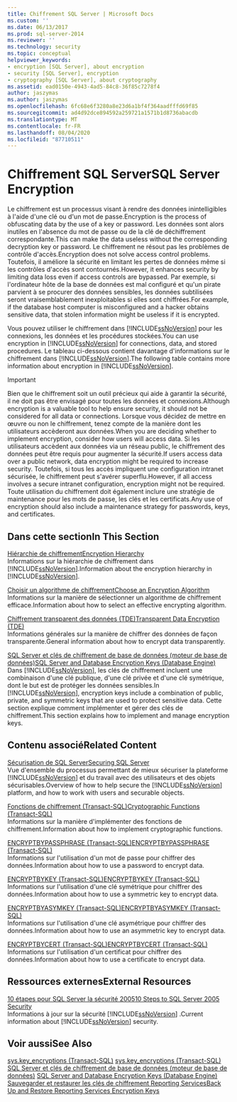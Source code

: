 ```yaml
---
title: Chiffrement SQL Server | Microsoft Docs
ms.custom: ''
ms.date: 06/13/2017
ms.prod: sql-server-2014
ms.reviewer: ''
ms.technology: security
ms.topic: conceptual
helpviewer_keywords:
- encryption [SQL Server], about encryption
- security [SQL Server], encryption
- cryptography [SQL Server], about cryptography
ms.assetid: ead0150e-4943-4ad5-84c8-36f85c7278f4
author: jaszymas
ms.author: jaszymas
ms.openlocfilehash: 6fc68e6f3280a8e23d6a1bf4f364aadfffd69f85
ms.sourcegitcommit: ad4d92dce894592a259721a1571b1d8736abacdb
ms.translationtype: MT
ms.contentlocale: fr-FR
ms.lasthandoff: 08/04/2020
ms.locfileid: "87710511"
---
```

# <a name="sql-server-encryption"></a><span data-ttu-id="ecbe9-102">Chiffrement SQL Server</span><span class="sxs-lookup"><span data-stu-id="ecbe9-102">SQL Server Encryption</span></span>
  <span data-ttu-id="ecbe9-103">Le chiffrement est un processus visant à rendre des données inintelligibles à l'aide d'une clé ou d'un mot de passe.</span><span class="sxs-lookup"><span data-stu-id="ecbe9-103">Encryption is the process of obfuscating data by the use of a key or password.</span></span> <span data-ttu-id="ecbe9-104">Les données sont alors inutiles en l'absence du mot de passe ou de la clé de déchiffrement correspondante.</span><span class="sxs-lookup"><span data-stu-id="ecbe9-104">This can make the data useless without the corresponding decryption key or password.</span></span> <span data-ttu-id="ecbe9-105">Le chiffrement ne résout pas les problèmes de contrôle d'accès.</span><span class="sxs-lookup"><span data-stu-id="ecbe9-105">Encryption does not solve access control problems.</span></span> <span data-ttu-id="ecbe9-106">Toutefois, il améliore la sécurité en limitant les pertes de données même si les contrôles d'accès sont contournés.</span><span class="sxs-lookup"><span data-stu-id="ecbe9-106">However, it enhances security by limiting data loss even if access controls are bypassed.</span></span> <span data-ttu-id="ecbe9-107">Par exemple, si l'ordinateur hôte de la base de données est mal configuré et qu'un pirate parvient à se procurer des données sensibles, les données subtilisées seront vraisemblablement inexploitables si elles sont chiffrées.</span><span class="sxs-lookup"><span data-stu-id="ecbe9-107">For example, if the database host computer is misconfigured and a hacker obtains sensitive data, that stolen information might be useless if it is encrypted.</span></span>  
  
 <span data-ttu-id="ecbe9-108">Vous pouvez utiliser le chiffrement dans [!INCLUDE[ssNoVersion](../../../includes/ssnoversion-md.md)] pour les connexions, les données et les procédures stockées.</span><span class="sxs-lookup"><span data-stu-id="ecbe9-108">You can use encryption in [!INCLUDE[ssNoVersion](../../../includes/ssnoversion-md.md)] for connections, data, and stored procedures.</span></span> <span data-ttu-id="ecbe9-109">Le tableau ci-dessous contient davantage d'informations sur le chiffrement dans [!INCLUDE[ssNoVersion](../../../includes/ssnoversion-md.md)].</span><span class="sxs-lookup"><span data-stu-id="ecbe9-109">The following table contains more information about encryption in [!INCLUDE[ssNoVersion](../../../includes/ssnoversion-md.md)].</span></span>  
  
> [!IMPORTANT]  
>  <span data-ttu-id="ecbe9-110">Bien que le chiffrement soit un outil précieux qui aide à garantir la sécurité, il ne doit pas être envisagé pour toutes les données et connexions.</span><span class="sxs-lookup"><span data-stu-id="ecbe9-110">Although encryption is a valuable tool to help ensure security, it should not be considered for all data or connections.</span></span> <span data-ttu-id="ecbe9-111">Lorsque vous décidez de mettre en œuvre ou non le chiffrement, tenez compte de la manière dont les utilisateurs accèderont aux données.</span><span class="sxs-lookup"><span data-stu-id="ecbe9-111">When you are deciding whether to implement encryption, consider how users will access data.</span></span> <span data-ttu-id="ecbe9-112">Si les utilisateurs accèdent aux données via un réseau public, le chiffrement des données peut être requis pour augmenter la sécurité.</span><span class="sxs-lookup"><span data-stu-id="ecbe9-112">If users access data over a public network, data encryption might be required to increase security.</span></span> <span data-ttu-id="ecbe9-113">Toutefois, si tous les accès impliquent une configuration intranet sécurisée, le chiffrement peut s'avérer superflu.</span><span class="sxs-lookup"><span data-stu-id="ecbe9-113">However, if all access involves a secure intranet configuration, encryption might not be required.</span></span> <span data-ttu-id="ecbe9-114">Toute utilisation du chiffrement doit également inclure une stratégie de maintenance pour les mots de passe, les clés et les certificats.</span><span class="sxs-lookup"><span data-stu-id="ecbe9-114">Any use of encryption should also include a maintenance strategy for passwords, keys, and certificates.</span></span>  
  
## <a name="in-this-section"></a><span data-ttu-id="ecbe9-115">Dans cette section</span><span class="sxs-lookup"><span data-stu-id="ecbe9-115">In This Section</span></span>  
 [<span data-ttu-id="ecbe9-116">Hiérarchie de chiffrement</span><span class="sxs-lookup"><span data-stu-id="ecbe9-116">Encryption Hierarchy</span></span>](encryption-hierarchy.md)  
 <span data-ttu-id="ecbe9-117">Informations sur la hiérarchie de chiffrement dans [!INCLUDE[ssNoVersion](../../../includes/ssnoversion-md.md)].</span><span class="sxs-lookup"><span data-stu-id="ecbe9-117">Information about the encryption hierarchy in [!INCLUDE[ssNoVersion](../../../includes/ssnoversion-md.md)].</span></span>  
  
 [<span data-ttu-id="ecbe9-118">Choisir un algorithme de chiffrement</span><span class="sxs-lookup"><span data-stu-id="ecbe9-118">Choose an Encryption Algorithm</span></span>](choose-an-encryption-algorithm.md)  
 <span data-ttu-id="ecbe9-119">Informations sur la manière de sélectionner un algorithme de chiffrement efficace.</span><span class="sxs-lookup"><span data-stu-id="ecbe9-119">Information about how to select an effective encrypting algorithm.</span></span>  
  
 [<span data-ttu-id="ecbe9-120">Chiffrement transparent des données &#40;TDE&#41;</span><span class="sxs-lookup"><span data-stu-id="ecbe9-120">Transparent Data Encryption &#40;TDE&#41;</span></span>](transparent-data-encryption.md)  
 <span data-ttu-id="ecbe9-121">Informations générales sur la manière de chiffrer des données de façon transparente.</span><span class="sxs-lookup"><span data-stu-id="ecbe9-121">General information about how to encrypt data transparently.</span></span>  
  
 [<span data-ttu-id="ecbe9-122">SQL Server et clés de chiffrement de base de données &#40;moteur de base de données&#41;</span><span class="sxs-lookup"><span data-stu-id="ecbe9-122">SQL Server and Database Encryption Keys &#40;Database Engine&#41;</span></span>](sql-server-and-database-encryption-keys-database-engine.md)  
 <span data-ttu-id="ecbe9-123">Dans [!INCLUDE[ssNoVersion](../../../includes/ssnoversion-md.md)], les clés de chiffrement incluent une combinaison d'une clé publique, d'une clé privée et d'une clé symétrique, dont le but est de protéger les données sensibles.</span><span class="sxs-lookup"><span data-stu-id="ecbe9-123">In [!INCLUDE[ssNoVersion](../../../includes/ssnoversion-md.md)], encryption keys include a combination of public, private, and symmetric keys that are used to protect sensitive data.</span></span> <span data-ttu-id="ecbe9-124">Cette section explique comment implémenter et gérer des clés de chiffrement.</span><span class="sxs-lookup"><span data-stu-id="ecbe9-124">This section explains how to implement and manage encryption keys.</span></span>  
  
## <a name="related-content"></a><span data-ttu-id="ecbe9-125">Contenu associé</span><span class="sxs-lookup"><span data-stu-id="ecbe9-125">Related Content</span></span>  
 [<span data-ttu-id="ecbe9-126">Sécurisation de SQL Server</span><span class="sxs-lookup"><span data-stu-id="ecbe9-126">Securing SQL Server</span></span>](../securing-sql-server.md)  
 <span data-ttu-id="ecbe9-127">Vue d'ensemble du processus permettant de mieux sécuriser la plateforme [!INCLUDE[ssNoVersion](../../../includes/ssnoversion-md.md)] et du travail avec des utilisateurs et des objets sécurisables.</span><span class="sxs-lookup"><span data-stu-id="ecbe9-127">Overview of how to help secure the [!INCLUDE[ssNoVersion](../../../includes/ssnoversion-md.md)] platform, and how to work with users and securable objects.</span></span>  
  
 [<span data-ttu-id="ecbe9-128">Fonctions de chiffrement &#40;Transact-SQL&#41;</span><span class="sxs-lookup"><span data-stu-id="ecbe9-128">Cryptographic Functions &#40;Transact-SQL&#41;</span></span>](/sql/t-sql/functions/cryptographic-functions-transact-sql)  
 <span data-ttu-id="ecbe9-129">Informations sur la manière d'implémenter des fonctions de chiffrement.</span><span class="sxs-lookup"><span data-stu-id="ecbe9-129">Information about how to implement cryptographic functions.</span></span>  
  
 [<span data-ttu-id="ecbe9-130">ENCRYPTBYPASSPHRASE &#40;Transact-SQL&#41;</span><span class="sxs-lookup"><span data-stu-id="ecbe9-130">ENCRYPTBYPASSPHRASE &#40;Transact-SQL&#41;</span></span>](/sql/t-sql/functions/encryptbypassphrase-transact-sql)  
 <span data-ttu-id="ecbe9-131">Informations sur l'utilisation d'un mot de passe pour chiffrer des données.</span><span class="sxs-lookup"><span data-stu-id="ecbe9-131">Information about how to use a password to encrypt data.</span></span>  
  
 [<span data-ttu-id="ecbe9-132">ENCRYPTBYKEY &#40;Transact-SQL&#41;</span><span class="sxs-lookup"><span data-stu-id="ecbe9-132">ENCRYPTBYKEY &#40;Transact-SQL&#41;</span></span>](/sql/t-sql/functions/encryptbykey-transact-sql)  
 <span data-ttu-id="ecbe9-133">Informations sur l'utilisation d'une clé symétrique pour chiffrer des données.</span><span class="sxs-lookup"><span data-stu-id="ecbe9-133">Information about how to use a symmetric key to encrypt data.</span></span>  
  
 [<span data-ttu-id="ecbe9-134">ENCRYPTBYASYMKEY &#40;Transact-SQL&#41;</span><span class="sxs-lookup"><span data-stu-id="ecbe9-134">ENCRYPTBYASYMKEY &#40;Transact-SQL&#41;</span></span>](/sql/t-sql/functions/encryptbyasymkey-transact-sql)  
 <span data-ttu-id="ecbe9-135">Informations sur l'utilisation d'une clé asymétrique pour chiffrer des données.</span><span class="sxs-lookup"><span data-stu-id="ecbe9-135">Information about how to use an asymmetric key to encrypt data.</span></span>  
  
 [<span data-ttu-id="ecbe9-136">ENCRYPTBYCERT &#40;Transact-SQL&#41;</span><span class="sxs-lookup"><span data-stu-id="ecbe9-136">ENCRYPTBYCERT &#40;Transact-SQL&#41;</span></span>](/sql/t-sql/functions/encryptbycert-transact-sql)  
 <span data-ttu-id="ecbe9-137">Informations sur l'utilisation d'un certificat pour chiffrer des données.</span><span class="sxs-lookup"><span data-stu-id="ecbe9-137">Information about how to use a certificate to encrypt data.</span></span>  
  
## <a name="external-resources"></a><span data-ttu-id="ecbe9-138">Ressources externes</span><span class="sxs-lookup"><span data-stu-id="ecbe9-138">External Resources</span></span>  
 [<span data-ttu-id="ecbe9-139">10 étapes pour SQL Server la sécurité 2005</span><span class="sxs-lookup"><span data-stu-id="ecbe9-139">10 Steps to SQL Server 2005 Security</span></span>](https://www.itprotoday.com/sql-server/10-steps-sql-server-2005-security)  
 <span data-ttu-id="ecbe9-140">Informations à jour sur la sécurité [!INCLUDE[ssNoVersion](../../../includes/ssnoversion-md.md)] .</span><span class="sxs-lookup"><span data-stu-id="ecbe9-140">Current information about [!INCLUDE[ssNoVersion](../../../includes/ssnoversion-md.md)] security.</span></span>  
  
## <a name="see-also"></a><span data-ttu-id="ecbe9-141">Voir aussi</span><span class="sxs-lookup"><span data-stu-id="ecbe9-141">See Also</span></span>  
 <span data-ttu-id="ecbe9-142">[sys.key_encryptions &#40;Transact-SQL&#41;](/sql/relational-databases/system-catalog-views/sys-key-encryptions-transact-sql) </span><span class="sxs-lookup"><span data-stu-id="ecbe9-142">[sys.key_encryptions &#40;Transact-SQL&#41;](/sql/relational-databases/system-catalog-views/sys-key-encryptions-transact-sql) </span></span>  
 <span data-ttu-id="ecbe9-143">[SQL Server et clés de chiffrement de base de données &#40;moteur de base de données&#41;](sql-server-and-database-encryption-keys-database-engine.md) </span><span class="sxs-lookup"><span data-stu-id="ecbe9-143">[SQL Server and Database Encryption Keys &#40;Database Engine&#41;](sql-server-and-database-encryption-keys-database-engine.md) </span></span>  
 [<span data-ttu-id="ecbe9-144">Sauvegarder et restaurer les clés de chiffrement Reporting Services</span><span class="sxs-lookup"><span data-stu-id="ecbe9-144">Back Up and Restore Reporting Services Encryption Keys</span></span>](../../../reporting-services/install-windows/ssrs-encryption-keys-back-up-and-restore-encryption-keys.md)  
  
  

